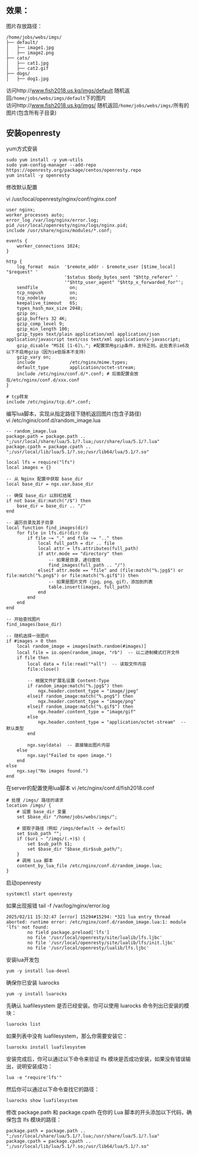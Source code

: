 ## 效果：
图片存放路径：
```
/home/jobs/webs/imgs/
├── default/
│   ├── image1.jpg
│   ├── image2.png
├── cats/
│   ├── cat1.jpg
│   ├── cat2.gif
├── dogs/
│   ├── dog1.jpg
```

访问http://www.fish2018.us.kg/imgs/default  随机返回`/home/jobs/webs/imgs/default`下的图片  
访问http://www.fish2018.us.kg/imgs/  随机返回`/home/jobs/webs/imgs/`所有的图片(包含所有子目录)

## 安装openresty
yum方式安装
```
sudo yum install -y yum-utils
sudo yum-config-manager --add-repo https://openresty.org/package/centos/openresty.repo
yum install -y openresty
```

修改默认配置  

vi /usr/local/openresty/nginx/conf/nginx.conf
```
user nginx;
worker_processes auto;
error_log /var/log/nginx/error.log;
pid /usr/local/openresty/nginx/logs/nginx.pid;
include /usr/share/nginx/modules/*.conf;

events {
    worker_connections 1024;
}

http {
    log_format  main  '$remote_addr - $remote_user [$time_local] "$request" '
                      '$status $body_bytes_sent "$http_referer" '
                      '"$http_user_agent" "$http_x_forwarded_for"';
    sendfile            on;
    tcp_nopush          on;
    tcp_nodelay         on;
    keepalive_timeout   65;
    types_hash_max_size 2048;
    gzip on;
    gzip_buffers 32 4K;
    gzip_comp_level 9;
    gzip_min_length 100;
    gzip_types text/plain application/xml application/json application/javascript text/css text/xml application/x-javascript;
    gzip_disable "MSIE [1-6]\."; #配置禁用gzip条件，支持正则。此处表示ie6及以下不启用gzip（因为ie低版本不支持）
    gzip_vary on;
    include             /etc/nginx/mime.types;
    default_type        application/octet-stream;
    include /etc/nginx/conf.d/*.conf; # 后面配置会放在/etc/nginx/conf.d/xxx.conf
}

# tcp转发
include /etc/nginx/tcp.d/*.conf;
```

编写lua脚本，实现从指定路径下随机返回图片(包含子路径)  
vi /etc/nginx/conf.d/random_image.lua 
```
-- random_image.lua
package.path = package.path .. ";/usr/local/share/lua/5.1/?.lua;/usr/share/lua/5.1/?.lua"
package.cpath = package.cpath .. ";/usr/local/lib/lua/5.1/?.so;/usr/lib64/lua/5.1/?.so"

local lfs = require("lfs")
local images = {}

-- 从 Nginx 配置中获取 base_dir
local base_dir = ngx.var.base_dir

-- 确保 base_dir 以斜杠结尾
if not base_dir:match("/$") then
    base_dir = base_dir .. "/"
end

-- 遍历目录及其子目录
local function find_images(dir)
    for file in lfs.dir(dir) do
        if file ~= "." and file ~= ".." then
            local full_path = dir .. file
            local attr = lfs.attributes(full_path)
            if attr.mode == "directory" then
                -- 如果是目录，递归查找
                find_images(full_path .. "/")
            elseif attr.mode == "file" and (file:match("%.jpg$") or file:match("%.png$") or file:match("%.gif$")) then
                -- 如果是图片文件（jpg、png、gif），添加到列表
                table.insert(images, full_path)
            end
        end
    end
end

-- 开始查找图片
find_images(base_dir)

-- 随机选择一张图片
if #images > 0 then
    local random_image = images[math.random(#images)]
    local file = io.open(random_image, "rb")  -- 以二进制模式打开文件
    if file then
        local data = file:read("*all")  -- 读取文件内容
        file:close()
        
        -- 根据文件扩展名设置 Content-Type
        if random_image:match("%.jpg$") then
            ngx.header.content_type = "image/jpeg"
        elseif random_image:match("%.png$") then
            ngx.header.content_type = "image/png"
        elseif random_image:match("%.gif$") then
            ngx.header.content_type = "image/gif"
        else
            ngx.header.content_type = "application/octet-stream"  -- 默认类型
        end
        
        ngx.say(data)  -- 直接输出图片内容
    else
        ngx.say("Failed to open image.")
    end
else
    ngx.say("No images found.")
end
```

在server的配置使用lua脚本
vi /etc/nginx/conf.d/fish2018.conf
```
# 处理 /imgs/ 路径的请求
location /imgs/ {
    # 设置 base_dir 变量
    set $base_dir "/home/jobs/webs/imgs/";

    # 提取子路径（例如 /imgs/default -> default）
    set $sub_path "";
    if ($uri ~ ^/imgs/(.+)$) {
        set $sub_path $1;
        set $base_dir "$base_dir$sub_path/";
    }
    # 调用 Lua 脚本
    content_by_lua_file /etc/nginx/conf.d/random_image.lua;
}
```

启动openresty
```
systemctl start openresty
```

如果出现报错
tail -f /var/log/nginx/error.log
```
2025/02/11 15:32:47 [error] 15294#15294: *321 lua entry thread aborted: runtime error: /etc/nginx/conf.d/random_image.lua:1: module 'lfs' not found:
        no field package.preload['lfs']
        no file '/usr/local/openresty/site/lualib/lfs.ljbc'
        no file '/usr/local/openresty/site/lualib/lfs/init.ljbc'
        no file '/usr/local/openresty/lualib/lfs.ljbc'
```

安装lua开发包
```
yum -y install lua-devel
```

确保你已安装 luarocks
```
yum -y install luarocks
```

先确认 luafilesystem 是否已经安装。你可以使用 luarocks 命令列出已安装的模块：
```
luarocks list
```
如果列表中没有 luafilesystem，那么你需要安装它：
```
luarocks install luafilesystem
```
安装完成后，你可以通过以下命令来验证 lfs 模块是否成功安装，如果没有错误输出，说明安装成功：
```
lua -e "require'lfs'"
```
然后你可以通过以下命令查找它的路径：
```
luarocks show luafilesystem
```

修改 package.path 和 package.cpath
在你的 Lua 脚本的开头添加以下代码，确保包含 lfs 模块的路径：
```
package.path = package.path .. ";/usr/local/share/lua/5.1/?.lua;/usr/share/lua/5.1/?.lua"
package.cpath = package.cpath .. ";/usr/local/lib/lua/5.1/?.so;/usr/lib64/lua/5.1/?.so"
```
